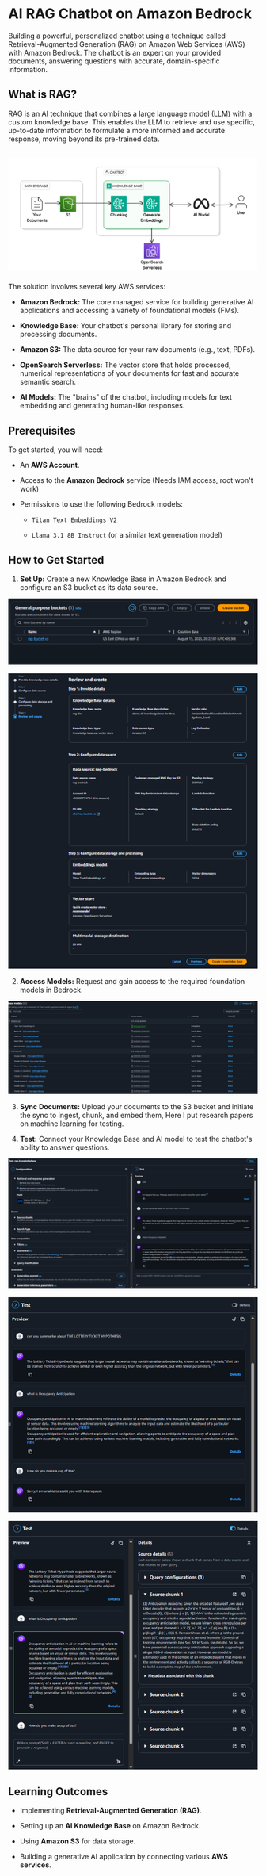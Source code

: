 # AI RAG Chatbot on Amazon Bedrock

Building a powerful, personalized chatbot using a technique called Retrieval-Augmented Generation (RAG) on Amazon Web Services (AWS) with Amazon Bedrock. The chatbot is an expert on your provided documents, answering questions with accurate, domain-specific information.

## What is RAG?

RAG is an AI technique that combines a large language model (LLM) with a custom knowledge base. This enables the LLM to retrieve and use specific, up-to-date information to formulate a more informed and accurate response, moving beyond its pre-trained data.

## ![Project Architecture](/images/architecture.png)

The solution involves several key AWS services:

* **Amazon Bedrock:** The core managed service for building generative AI applications and accessing a variety of foundational models (FMs).

* **Knowledge Base:** Your chatbot's personal library for storing and processing documents.

* **Amazon S3:** The data source for your raw documents (e.g., text, PDFs).

* **OpenSearch Serverless:** The vector store that holds processed, numerical representations of your documents for fast and accurate semantic search.

* **AI Models:** The "brains" of the chatbot, including models for text embedding and generating human-like responses.

## Prerequisites

To get started, you will need:

* An **AWS Account**.

* Access to the **Amazon Bedrock** service (Needs IAM access, root won't work)

* Permissions to use the following Bedrock models:

    * `Titan Text Embeddings V2`

    * `Llama 3.1 8B Instruct` (or a similar text generation model)

## How to Get Started

1.  **Set Up:** Create a new Knowledge Base in Amazon Bedrock and configure an S3 bucket as its data source.

![s3](/images/s3.png)

![bedrock](/images/bedrock.png)

2.  **Access Models:** Request and gain access to the required foundation models in Bedrock.

![models](/images/baseModels.png)

3.  **Sync Documents:** Upload your documents to the S3 bucket and initiate the sync to ingest, chunk, and embed them, Here I put research papers on machine learning for testing.

4.  **Test:** Connect your Knowledge Base and AI model to test the chatbot's ability to answer questions.

![test](/images/chatbot.png)

![test](/images/chatbot_test.png)

![test](/images/chatbot_details.png)

## Learning Outcomes

* Implementing **Retrieval-Augmented Generation (RAG)**.

* Setting up an **AI Knowledge Base** on Amazon Bedrock.

* Using **Amazon S3** for data storage.

* Building a generative AI application by connecting various **AWS services**.
